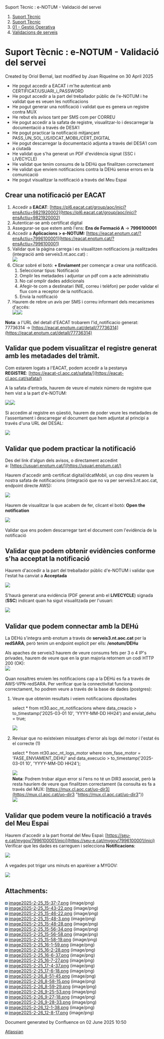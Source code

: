 Suport Tècnic : e-NOTUM - Validació del servei  

1.  [Suport Tècnic](index.html)
2.  [Suport Tècnic](13893782.html)
3.  [01 - Gestió Operativa](26313391.html)
4.  [Validacions de serveis](Validacions-de-serveis_124911726.html)

Suport Tècnic : e-NOTUM - Validació del servei
==============================================

Created by Oriol Bernal, last modified by Joan Riquelme on 30 April 2025

*   He pogut accedir a EACAT i m'he autenticat amb CERTIFICAT/USUARI\_i\_PASSWORD
*   He pogut accedir a la part del treballador públic de l'e-NOTUM i he validat que es veuen les notificacions
*   He pogut generar una notificació i validat que es genera un registre contra MUX
*   He rebut els avisos tant per SMS com per CORREU
*   He pogut accedir a la safata de registre, visualitzar-lo i descarregar la documentació a través de DESA'l
*   He pogut practicar la notificació mitjançant PASS\_UN\_SOL\_US/IDCAT\_MOBIL/CERT\_DIGITAL
*   He pogut descarregar la documentació adjunta a través del DESA'l com a ciutadà
*   He validat que s'ha generat un PDF d'evidència signat (SSC i LIVECYCLE) 
*   He validat que tenim consums de la DEHú que finalitzen correctament
*   He validat que enviem notificacions contra la DEHú sense errors en la comunicació
*   He pogut visualitzar la notificació a través del Meu Espai

Crear una notificació per EACAT
-------------------------------

1.  Accedir a **EACAT**: [https://pl6.eacat.cat/group/aoc/inici?ensActiu=9821920002](https://pl6.eacat.cat/group/aoc/inici?ensActiu=9821920002)
2.  Autenticar-se amb certificat digital
3.  Assegurar-se que estem amb l'ens: **Ens de Formació A** → **7996100001**
4.  Accedir a **Aplicacions > e-NOTUM:** [https://eacat.enotum.cat/?ensActiu=7996100001](https://eacat.enotum.cat/?ensActiu=7996100001)
5.  Validar que la pàgina carrega i es visualitzen notificacions ja realitzades (integració amb serveis3.nt.aoc.cat) :  
    ![](attachments/124911728/124911729.png)
6.  Clicar sobré el botó: **\+ Enviament** per començar a crear una notificació.
    1.  Seleccionar tipus: Notificació
    2.  Omplir les metadades i adjuntar un pdf com a acte administratiu
    3.  No cal omplir dades addicionals
    4.  Afegir-te com a destinatari (NIE, correu i telèfon) per poder validar el flux com a receptor de la notificació.
    5.  Envia la notificació
7.  Haurem de rebre un avís per SMS i correu informant dels mecanismes d'accés:  
    ![](attachments/124911728/124911872.png)![](attachments/124911728/124911871.png)

**Nota**: a l'URL del detall d'EACAT trobarem l'id\_notificacio generat: 77736314 → [https://eacat.enotum.cat/detall/77736314](https://eacat.enotum.cat/detall/77736314)

Validar que podem visualitzar el registre generat amb les metadades del tràmit.
-------------------------------------------------------------------------------

Com estarem logats a l'EACAT, podem accedir a la pestanya **REGISTRE**: [https://eacat-cl.aoc.cat/safata/](https://eacat-cl.aoc.cat/safata/)

A la safata d'entrada, haurem de veure el mateix número de registre que hem vist a la part d'e-NOTUM:

![](attachments/124911728/124911734.png)![](attachments/124911728/124911735.png)

Si accedim al registre en qüestió, haurem de poder veure les metadades de l'assentament i descarregar el document que hem adjuntat al principi a través d'una URL del DESAL: 

![](attachments/124911728/124911736.png)

Validar que podem practicar la notificació 
-------------------------------------------

Des del link d'algun dels avisos, o directament accedint a: [https://usuari.enotum.cat/](https://usuari.enotum.cat/)

Haurem d'accedir amb certificat digital/idcatMobil, un cop dins veurem la nostra safata de notificacions (integració que no va per serveis3.nt.aoc.cat, endpoint directe AWS):

![](attachments/124911728/124911737.png)

Haurem de visualitzar la que acabem de fer, clicant el botó: **Open the notification**

![](attachments/124911728/124911738.png)

Validar que ens podem descarregar tant el document com l'evidència de la notificació

Validar que podem obtenir evidències conforme s'ha acceptat la notificació
--------------------------------------------------------------------------

Haurem d'accedir a la part del treballador públic d'e-NOTUM i validar que l'estat ha canviat a **Acceptada**

**![](attachments/124911728/124911744.png)**

S'haurà generat una evidència (PDF generat amb el **LIVECYCLE**) signada (**SSC**) indicant quan ha sigut visualitzada per l'usuari: 

**![](attachments/124911728/124911745.png)**

  

Validar que podem connectar amb la DEHú
---------------------------------------

La DEHú s'integra amb enotum a través de **serveis3.nt.aoc.cat** per la **redSARA**, però tenim un endpoint explicit per ells: **/enotum/DEHu**

Als apaches de serveis3 haurem de veure consums fets per 3 o 4 IP's privades, haurem de veure que en la gran majoria retornem un codi HTTP 200 (OK):  
![](attachments/124911728/124911869.png)

Quan nosaltres enviem les notificacions cap a la DEHú es fa a través de AWS-VPN-redSARA. Per verificar que la connectivitat funciona correctament, ho podrem veure a través de la base de dades (postgres):

1.  Veure que obtenim resultats i veiem notificacions dipositades
    
    select \* from nt30.aoc\_nt\_notificacions 
    where data\_creacio > to\_timestamp('2025-03-01 10', 'YYYY-MM-DD HH24') 
    and enviat\_dehu = true; 
    
    ![](attachments/124911728/124911877.png)
    
2.  Revisar que no existeixen missatges d'error als logs del motor i l'estat és el correcte (1)
    
    select \* from nt30.aoc\_nt\_logs\_motor 
    where nom\_fase\_motor = 'FASE\_ENVIAMENT\_DEHU' 
    and data\_execucio > to\_timestamp('2025-03-01 10', 'YYYY-MM-DD HH24');
    
    ![](attachments/124911728/124911878.png)  
    **Nota**: Podrem trobar algun error si l'ens no té un DIR3 associat, però la resta hauríem de veure que finalitzen correctament (la consulta es fa a través del MUX: [https://mux.cl.aoc.cat/uo-dir3](https://mux.cl.aoc.cat/uo-dir3 "https://mux.cl.aoc.cat/uo-dir3"))  
    ![](attachments/124911728/124911879.png)
    

Validar que podem veure la notificació a través del Meu Espai
-------------------------------------------------------------

Haurem d'accedir a la part frontal del Meu Espai: [https://seu-e.cat/mygov/7996100001/inici](https://seu-e.cat/mygov/7996100001/inici)  
Verificar que les dades es carreguen i selecciona **Notificacions**:

![](attachments/124911728/124911944.png)

A vegades pot trigar uns minuts en aparèixer a MYGOV:  

![](attachments/124911728/124911945.png)

Attachments:
------------

![](images/icons/bullet_blue.gif) [image2025-2-25\_15-37-7.png](attachments/124911728/124911729.png) (image/png)  
![](images/icons/bullet_blue.gif) [image2025-2-25\_15-43-22.png](attachments/124911728/124911730.png) (image/png)  
![](images/icons/bullet_blue.gif) [image2025-2-25\_15-46-22.png](attachments/124911728/124911731.png) (image/png)  
![](images/icons/bullet_blue.gif) [image2025-2-25\_15-48-3.png](attachments/124911728/124911732.png) (image/png)  
![](images/icons/bullet_blue.gif) [image2025-2-25\_15-48-28.png](attachments/124911728/124911733.png) (image/png)  
![](images/icons/bullet_blue.gif) [image2025-2-25\_15-56-34.png](attachments/124911728/124911734.png) (image/png)  
![](images/icons/bullet_blue.gif) [image2025-2-25\_15-56-58.png](attachments/124911728/124911735.png) (image/png)  
![](images/icons/bullet_blue.gif) [image2025-2-25\_15-58-19.png](attachments/124911728/124911736.png) (image/png)  
![](images/icons/bullet_blue.gif) [image2025-2-25\_16-1-59.png](attachments/124911728/124911737.png) (image/png)  
![](images/icons/bullet_blue.gif) [image2025-2-25\_16-2-28.png](attachments/124911728/124911738.png) (image/png)  
![](images/icons/bullet_blue.gif) [image2025-2-25\_16-6-37.png](attachments/124911728/124911739.png) (image/png)  
![](images/icons/bullet_blue.gif) [image2025-2-25\_16-7-27.png](attachments/124911728/124911740.png) (image/png)  
![](images/icons/bullet_blue.gif) [image2025-2-25\_17-4-37.png](attachments/124911728/124911744.png) (image/png)  
![](images/icons/bullet_blue.gif) [image2025-2-25\_17-6-18.png](attachments/124911728/124911745.png) (image/png)  
![](images/icons/bullet_blue.gif) [image2025-2-26\_8-51-45.png](attachments/124911728/124911869.png) (image/png)  
![](images/icons/bullet_blue.gif) [image2025-2-26\_8-58-15.png](attachments/124911728/124911871.png) (image/png)  
![](images/icons/bullet_blue.gif) [image2025-2-26\_8-59-29.png](attachments/124911728/124911872.png) (image/png)  
![](images/icons/bullet_blue.gif) [image2025-2-26\_9-25-53.png](attachments/124911728/124911877.png) (image/png)  
![](images/icons/bullet_blue.gif) [image2025-2-26\_9-27-18.png](attachments/124911728/124911878.png) (image/png)  
![](images/icons/bullet_blue.gif) [image2025-2-26\_9-28-33.png](attachments/124911728/124911879.png) (image/png)  
![](images/icons/bullet_blue.gif) [image2025-2-26\_12-1-38.png](attachments/124911728/124911944.png) (image/png)  
![](images/icons/bullet_blue.gif) [image2025-2-26\_12-8-17.png](attachments/124911728/124911945.png) (image/png)  

Document generated by Confluence on 02 June 2025 10:50

[Atlassian](http://www.atlassian.com/)